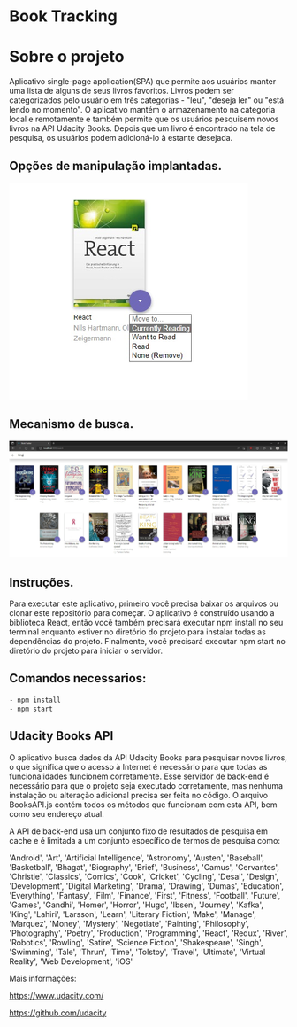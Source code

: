 # Book Tracking

# Sobre o projeto
Aplicativo single-page application(SPA) que permite aos usuários manter uma lista de alguns de seus livros favoritos. Livros podem ser categorizados pelo usuário em três categorias - "leu", "deseja ler" ou "está lendo no momento". O aplicativo mantém o armazenamento na categoria local e remotamente e também permite que os usuários pesquisem novos livros na API Udacity Books. Depois que um livro é encontrado na tela de pesquisa, os usuários podem adicioná-lo à estante desejada.

## Opções de manipulação implantadas.
![Listagem dos livros](https://github.com/klvosantos/assets/blob/main/booktracking/manipulacao%20dos%20livros.jpg?raw=true) 

## Mecanismo de busca.
![Mecanismo de busca](https://github.com/klvosantos/assets/blob/main/booktracking/mecanismo%20de%20busca.jpg?raw=true) 

## Instruções.
Para executar este aplicativo, primeiro você precisa baixar os arquivos ou clonar este repositório para começar. O aplicativo é construído usando a biblioteca React, então você também precisará executar npm install no seu terminal enquanto estiver no diretório do projeto para instalar todas as dependências do projeto. Finalmente, você precisará executar npm start no diretório do projeto para iniciar o servidor.
## Comandos necessarios:
    - npm install
    - npm start
    
## Udacity Books API
O aplicativo busca dados da API Udacity Books para pesquisar novos livros, o que significa que o acesso à Internet é necessário para que todas as funcionalidades funcionem corretamente. Esse servidor de back-end é necessário para que o projeto seja executado corretamente, mas nenhuma instalação ou alteração adicional precisa ser feita no código. O arquivo BooksAPI.js contém todos os métodos que funcionam com esta API, bem como seu endereço atual.

A API de back-end usa um conjunto fixo de resultados de pesquisa em cache e é limitada a um conjunto específico de termos de pesquisa como:

'Android', 'Art', 'Artificial Intelligence', 'Astronomy', 'Austen', 'Baseball', 'Basketball', 'Bhagat', 'Biography', 'Brief', 'Business', 'Camus', 'Cervantes', 'Christie', 'Classics', 'Comics', 'Cook', 'Cricket', 'Cycling', 'Desai', 'Design', 'Development', 'Digital Marketing', 'Drama', 'Drawing', 'Dumas', 'Education', 'Everything', 'Fantasy', 'Film', 'Finance', 'First', 'Fitness', 'Football', 'Future', 'Games', 'Gandhi', 'Homer', 'Horror', 'Hugo', 'Ibsen', 'Journey', 'Kafka', 'King', 'Lahiri', 'Larsson', 'Learn', 'Literary Fiction', 'Make', 'Manage', 'Marquez', 'Money', 'Mystery', 'Negotiate', 'Painting', 'Philosophy', 'Photography', 'Poetry', 'Production', 'Programming', 'React', 'Redux', 'River', 'Robotics', 'Rowling', 'Satire', 'Science Fiction', 'Shakespeare', 'Singh', 'Swimming', 'Tale', 'Thrun', 'Time', 'Tolstoy', 'Travel', 'Ultimate', 'Virtual Reality', 'Web Development', 'iOS'


Mais informações:

https://www.udacity.com/

https://github.com/udacity
